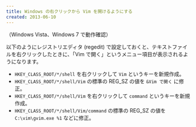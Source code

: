 ```yaml
---
title: Windows の右クリックから Vim を開けるようにする
created: 2013-06-10
---
```


（Windows Vista、Windows 7 で動作確認）

以下のようにレジストリエディタ (regedit) で設定しておくと、テキストファイルを右クリックしたときに、「Vim で開く」というメニュー項目が表示されるようになります。

* `HKEY_CLASS_ROOT/*/shell` を右クリックして `Vim` というキーを新規作成。
* `HKEY_CLASS_ROOT/*/shell/Vim` の標準の REG_SZ の値を `&Vim で開く` に修正。
* `HKEY_CLASS_ROOT/*/shell/Vim` を右クリックして `command` というキーを新規作成。
* `HKEY_CLASS_ROOT/*/shell/Vim/command` の標準の REG_SZ の値を `C:\vim\gvim.exe %1` などに修正。

